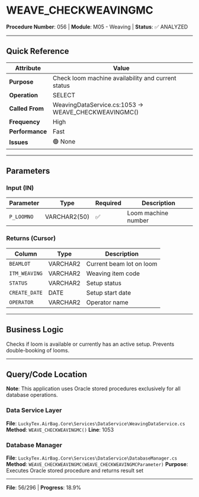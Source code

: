 # WEAVE_CHECKWEAVINGMC

**Procedure Number**: 056 | **Module**: M05 - Weaving | **Status**: ✅ ANALYZED

---

## Quick Reference

| Attribute | Value |
|-----------|-------|
| **Purpose** | Check loom machine availability and current status |
| **Operation** | SELECT |
| **Called From** | WeavingDataService.cs:1053 → WEAVE_CHECKWEAVINGMC() |
| **Frequency** | High |
| **Performance** | Fast |
| **Issues** | 🟢 None |

---

## Parameters

### Input (IN)

| Parameter | Type | Required | Description |
|-----------|------|----------|-------------|
| `P_LOOMNO` | VARCHAR2(50) | ✅ | Loom machine number |

### Returns (Cursor)

| Column | Type | Description |
|--------|------|-------------|
| `BEAMLOT` | VARCHAR2 | Current beam lot on loom |
| `ITM_WEAVING` | VARCHAR2 | Weaving item code |
| `STATUS` | VARCHAR2 | Setup status |
| `CREATE_DATE` | DATE | Setup start date |
| `OPERATOR` | VARCHAR2 | Operator name |

---

## Business Logic

Checks if loom is available or currently has an active setup. Prevents double-booking of looms.

---

## Query/Code Location

**Note**: This application uses Oracle stored procedures exclusively for all database operations.

### Data Service Layer
**File**: `LuckyTex.AirBag.Core\Services\DataService\WeavingDataService.cs`
**Method**: `WEAVE_CHECKWEAVINGMC()`
**Line**: 1053

### Database Manager
**File**: `LuckyTex.AirBag.Core\Services\DataService\DatabaseManager.cs`
**Method**: `WEAVE_CHECKWEAVINGMC(WEAVE_CHECKWEAVINGMCParameter)`
**Purpose**: Executes Oracle stored procedure and returns result set

---

**File**: 56/296 | **Progress**: 18.9%
